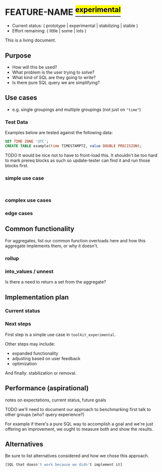 # FEATURE-NAME [<sup><mark>experimental</mark></sup>](/docs/README.md#tag-notes)

- Current status: ( prototype | experimental | stabilizing | stable )
- Effort remaining:  ( little | some | lots )

This is a living document.

## Purpose

- How will this be used?
- What problem is the user trying to solve?
- What kind of SQL are they going to write?
- Is there pure SQL query we are simplifying?

## Use cases

- e.g. single groupings and multiple groupings (not just on `"time"`)

### Test Data

Examples below are tested against the following data:

```SQL ,non-transactional
SET TIME ZONE 'UTC';
CREATE TABLE example(time TIMESTAMPTZ, value DOUBLE PRECISION);
```

TODO It would be nice not to have to front-load this.  It shouldn't be too
hard to mark prereq blocks as such so update-tester can find it and run those
blocks first.

### simple use case

```SQL
```
```output
```

### complex use cases

### edge cases

## Common functionality

For aggregates, list our common function overloads here and how this aggregate
implements them, or why it doesn't.

### rollup

### into_values / unnest

Is there a need to return a set from the aggregate?

## Implementation plan

### Current status

### Next steps

First step is a simple use case in `toolkit_experimental`.

Other steps may include:
- expanded functionality
- adjusting based on user feedback
- optimization

And finally:  stabilization or removal.

## Performance (aspirational)

notes on expectations, current status, future goals

TODO we'll need to document our approach to benchmarking first
talk to other groups (who?  query experience?)

For example if there's a pure SQL way to accomplish a goal and we're just
offering an improvement, we ought to measure both and show the results.

## Alternatives

Be sure to list alternatives considered and how we chose this approach.

```SQL ,ignore
[SQL that doesn't work because we didn't implement it]
```
